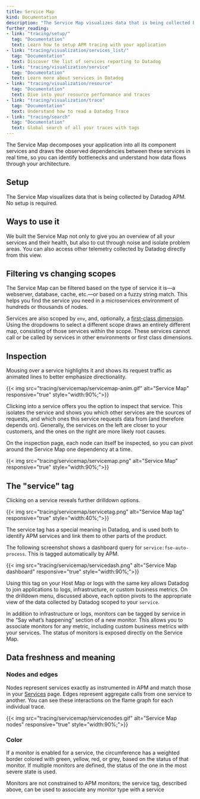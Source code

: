 ```yaml
---
title: Service Map
kind: Documentation
description: "The Service Map visualizes data that is being collected by Datadog APM."
further_reading:
- link: "tracing/setup/"
  tag: "Documentation"
  text: Learn how to setup APM tracing with your application
- link: "tracing/visualization/services_list/"
  tag: "Documentation"
  text: Discover the list of services reporting to Datadog
- link: "tracing/visualization/service"
  tag: "Documentation"
  text: Learn more about services in Datadog
- link: "tracing/visualization/resource"
  tag: "Documentation"
  text: Dive into your resource performance and traces
- link: "tracing/visualization/trace"
  tag: "Documentation"
  text: Understand how to read a Datadog Trace
- link: "tracing/search"
  tag: "Documentation"
  text: Global search of all your traces with tags
---
```


The Service Map decomposes your application into all its component services and draws the observed dependencies between these services in real time, so you can identify bottlenecks and understand how data flows through your architecture. 

## Setup

The Service Map visualizes data that is being collected by Datadog APM. No setup is required.

## Ways to use it

We built the Service Map not only to give you an overview of all your services and their health, but also to cut through noise and isolate problem areas. You can also access other telemetry collected by Datadog directly from this view.

## Filtering vs changing scopes

The Service Map can be filtered based on the type of service it is—a webserver, database, cache, etc.—or based on a fuzzy string match. This helps you find the service you need in a microservices environment of hundreds or thousands of nodes. 

Services are also scoped by `env`, and, optionally, a [first-class dimension][1].  Using the dropdowns to select a different scope draws an entirely different map, consisting of those services within the scope. These services cannot call or be called by services in other environments or first class dimensions.

## Inspection

Mousing over a service highlights it and shows its request traffic as animated lines to better emphasize directionality.

{{< img src="tracing/servicemap/servicemap-anim.gif" alt="Service Map" responsive="true" style="width:90%;">}}

Clicking into a service offers you the option to inspect that service. This isolates the service and shows you which other services are the sources of requests, and which ones this service requests data from (and therefore depends on). Generally, the services on the left are closer to your customers, and the ones on the right are more likely root causes.

On the inspection page, each node can itself be inspected, so you can pivot around the Service Map one dependency at a time.

{{< img src="tracing/servicemap/servicemap.png" alt="Service Map" responsive="true" style="width:90%;">}}

## The "service" tag

Clicking on a service reveals further drilldown options.

{{< img src="tracing/servicemap/servicetag.png" alt="Service Map tag" responsive="true" style="width:40%;">}}

The service tag has a special meaning in Datadog, and is used both to identify APM services and link them to other parts of the product.

The following screenshot shows a dashboard query for `service:fse-auto-process`. This is tagged automatically by APM.

{{< img src="tracing/servicemap/servicedash.png" alt="Service Map dashboard" responsive="true" style="width:90%;">}}

Using this tag on your Host Map or logs with the same key allows Datadog to join applications to logs, infrastructure, or custom business metrics. On the drilldown menu, discussed above, each option pivots to the appropriate view of the data collected by Datadog scoped to your `service`.

In addition to infrastructure or logs, monitors can be tagged by service in the “Say what’s happening” section of a new monitor. This allows you to associate monitors for any metric, including custom business metrics with your services. The status of monitors is exposed directly on the Service Map.

## Data freshness and meaning

### Nodes and edges

Nodes represent services exactly as instrumented in APM and match those in your [Services][2] page. Edges represent aggregate calls from one service to another. You can see these interactions on the flame graph for each individual trace.

{{< img src="tracing/servicemap/servicenodes.gif" alt="Service Map nodes" responsive="true" style="width:90%;">}}

### Color

If a monitor is enabled for a service, the circumference has a weighted border colored with green, yellow, red, or grey, based on the status of that monitor.  If multiple monitors are defined, the status of the one in the most severe state is used.

Monitors are not constrained to APM monitors; the service tag, described above, can be used to associate any monitor type with a service

[1]: https://docs.datadoghq.com/tracing/setup/first_class_dimensions/
[2]: https://app.datadoghq.com/apm/services
